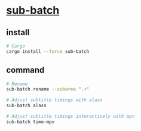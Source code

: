 # [sub-batch](https://github.com/kl/sub-batch)

## install

```sh
# Cargo
cargo install --force sub-batch
```

## command

```sh
# Rename
sub-batch rename --subarea ".+"

# Adjust subtitle timings with alass
sub-batch alass

# Adjust subtitle timings interactively with mpv
sub-batch time-mpv
```
